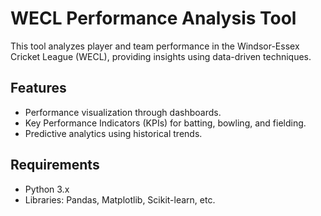 # WECL Performance Analysis Tool
This tool analyzes player and team performance in the Windsor-Essex Cricket League (WECL), providing insights using data-driven techniques.

## Features
- Performance visualization through dashboards.
- Key Performance Indicators (KPIs) for batting, bowling, and fielding.
- Predictive analytics using historical trends.

## Requirements
- Python 3.x
- Libraries: Pandas, Matplotlib, Scikit-learn, etc.
